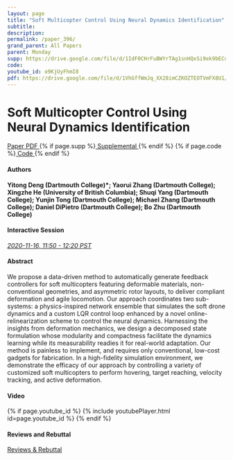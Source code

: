 ```yaml
---
layout: page
title: "Soft Multicopter Control Using Neural Dynamics Identification"
subtitle: 
description:
permalink: /paper_396/
grand_parent: All Papers
parent: Monday
supp: https://drive.google.com/file/d/1IdF0CHrFuBWYrTAg1snHQxSi9ek9bECd/view
code: 
youtube_id: o9KjUyFhmI8
pdf: https://drive.google.com/file/d/1VhGffWmJq_XX28imCZKOZTEOTVmFX8U1/view
---
```


# Soft Multicopter Control Using Neural Dynamics Identification

<a href="https://drive.google.com/file/d/1VhGffWmJq_XX28imCZKOZTEOTVmFX8U1/view" target="_blank" rel="noopener noreferrer" class="btn btn-blue"><i class="fa fa-file-text-o" aria-hidden="true"></i> Paper PDF </a> {% if page.supp %}<a href="https://drive.google.com/file/d/1IdF0CHrFuBWYrTAg1snHQxSi9ek9bECd/view" target="_blank" rel="noopener noreferrer" class="btn btn-green"><i class="fa fa-file-text-o" aria-hidden="true"></i> Supplemental </a>{% endif %} {% if page.code %}<a href="" target="_blank" rel="noopener noreferrer" class="btn"><i class="fa fa-github" aria-hidden="true"></i> Code </a>{% endif %} 

#### Authors
**Yitong Deng (Dartmouth College)*; Yaorui Zhang (Dartmouth College); Xingzhe He (University of British Columbia); Shuqi Yang (Dartmouth College); Yunjin Tong (Dartmouth College); Michael Zhang (Dartmouth College); Daniel DiPietro (Dartmouth College); Bo Zhu (Dartmouth College)**

#### Interactive Session
<a href="https://pheedloop.com/corl2020/virtual/?page=sessions&section=SESTK0H2Y23UC4SGH" target="_blank" rel="noopener noreferrer"><em>2020-11-16, 11:50 - 12:20 PST </em></a>

#### Abstract
We propose a data-driven method to automatically generate feedback controllers for soft multicopters featuring deformable materials, non-conventional geometries, and asymmetric rotor layouts, to deliver compliant deformation and agile locomotion. Our approach coordinates two sub-systems: a physics-inspired network ensemble that simulates the soft drone dynamics and a custom LQR control loop enhanced by a novel online-relinearization scheme to control the neural dynamics. Harnessing the insights from deformation mechanics, we design a decomposed state formulation whose modularity and compactness facilitate the dynamics learning while its measurability readies it for real-world adaptation. Our method is painless to implement, and requires only conventional, low-cost gadgets for fabrication. In a high-fidelity simulation environment, we demonstrate the efficacy of our approach by controlling a variety of customized soft multicopters to perform hovering, target reaching, velocity tracking, and active deformation.

#### Video
{% if page.youtube_id %}
{% include youtubePlayer.html id=page.youtube_id %}
{% endif %}

#### Reviews and Rebuttal
<a href="https://drive.google.com/file/d/13KvkklAZAyqStybl1qV-0QHFA5ezqer_/view" target="_blank" rel="noopener noreferrer" class="btn btn-purple"><i class="fa fa-pencil-square-o" aria-hidden="true"></i> Reviews & Rebuttal </a>

